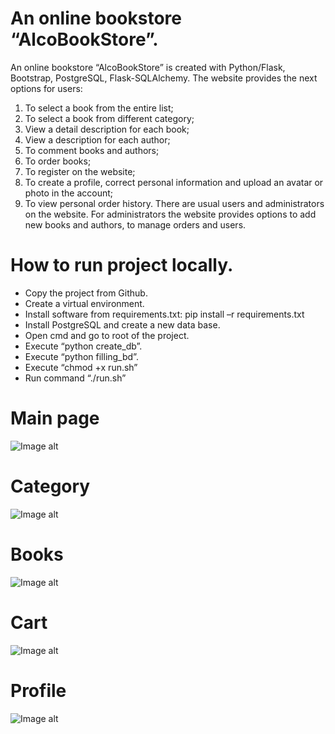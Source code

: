 # An online bookstore “AlcoBookStore”.
An online bookstore “AlcoBookStore” is created with Python/Flask, Bootstrap, PostgreSQL, Flask-SQLAlchemy.
The website provides the next options for users:
1. To select a book from the entire list; 
2. To select a book from different category;
3. View a detail description for each book; 
4. View a description for each author; 
5. To comment books and authors; 
6. To order books; 
7. To register on the website; 
8. To create a profile, correct personal information and upload an avatar or photo in the account; 
9. To view personal order history. 
There are usual users and administrators on the website. For administrators the website provides options to add new books and authors, to manage orders and users.

# How to run project locally.
- Copy the project from Github.
- Create a virtual environment.
- Install software from requirements.txt: 
 pip install –r requirements.txt
- Install PostgreSQL and create a new data base.
- Open cmd and go to root of the project.
- Execute “python create_db”.
- Execute “python filling_bd”.
- Execute “chmod +x run.sh”
- Run command “./run.sh”

# Main page
![Image alt](https://github.com/DmPolikarpov/book_store/tree/master/screenshots/main_page.png)

# Category
![Image alt](https://github.com/DmPolikarpov/book_store/tree/master/screenshots/category.png)

# Books
![Image alt](https://github.com/DmPolikarpov/book_store/tree/master/screenshots/books.png)

# Cart
![Image alt](https://github.com/DmPolikarpov/book_store/tree/master/screenshots/cart.png)

# Profile
![Image alt](https://github.com/DmPolikarpov/book_store/tree/master/screenshots/profile.png)

